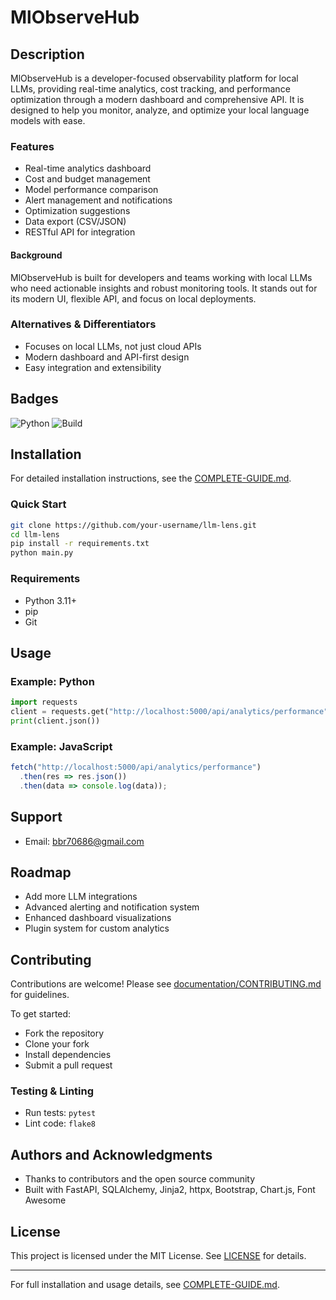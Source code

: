 # MlObserveHub

## Description
MlObserveHub is a developer-focused observability platform for local LLMs, providing real-time analytics, cost tracking, and performance optimization through a modern dashboard and comprehensive API. It is designed to help you monitor, analyze, and optimize your local language models with ease. 

### Features
- Real-time analytics dashboard
- Cost and budget management
- Model performance comparison
- Alert management and notifications
- Optimization suggestions
- Data export (CSV/JSON)
- RESTful API for integration

#### Background
MlObserveHub is built for developers and teams working with local LLMs who need actionable insights and robust monitoring tools. It stands out for its modern UI, flexible API, and focus on local deployments.

### Alternatives & Differentiators
- Focuses on local LLMs, not just cloud APIs
- Modern dashboard and API-first design
- Easy integration and extensibility

## Badges
![Python](https://img.shields.io/badge/python-3.11%2B-blue)
![Build](https://img.shields.io/badge/build-passing-brightgreen)

## Installation
For detailed installation instructions, see the [COMPLETE-GUIDE.md](./COMPLETE-GUIDE.md).

### Quick Start
```bash
git clone https://github.com/your-username/llm-lens.git
cd llm-lens
pip install -r requirements.txt
python main.py
```

### Requirements
- Python 3.11+
- pip
- Git

## Usage
### Example: Python
```python
import requests
client = requests.get("http://localhost:5000/api/analytics/performance")
print(client.json())
```

### Example: JavaScript
```javascript
fetch("http://localhost:5000/api/analytics/performance")
  .then(res => res.json())
  .then(data => console.log(data));
```

## Support
- Email: bbr70686@gmail.com

## Roadmap
- Add more LLM integrations
- Advanced alerting and notification system
- Enhanced dashboard visualizations
- Plugin system for custom analytics

## Contributing
Contributions are welcome! Please see [documentation/CONTRIBUTING.md](./documentation/CONTRIBUTING.md) for guidelines.

To get started:
- Fork the repository
- Clone your fork
- Install dependencies
- Submit a pull request

### Testing & Linting
- Run tests: `pytest`
- Lint code: `flake8`

## Authors and Acknowledgments
- Thanks to contributors and the open source community
- Built with FastAPI, SQLAlchemy, Jinja2, httpx, Bootstrap, Chart.js, Font Awesome

## License
This project is licensed under the MIT License. See [LICENSE](./LICENSE) for details.

---
For full installation and usage details, see [COMPLETE-GUIDE.md](./COMPLETE-GUIDE.md).
